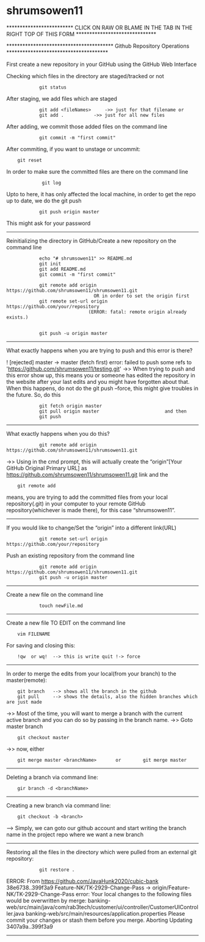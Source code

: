# shrumsowen11
************************* CLICK ON RAW OR BLAME IN THE TAB IN THE RIGHT TOP OF THIS FORM ******************************

**************************************** Github Repository Operations **************************************

First create a new repository in your GitHub using the GitHub Web Interface 


Checking which files in the directory are staged/tracked or not

                git status

After staging, we add files which are staged

                git add <fileNames>		->> just for that filename or
                git add .			->> just for all new files

After adding, we commit those added files on the command line

                git commit -m "first commit"
After commiting, if you want to unstage or uncommit:

		git reset
In order to make sure the committed files are there on the command line

                 git log

Upto to here, it has only affected the local machine, in order to get the repo up to date, we do the git push

                git push origin master

This might ask for your password



***********************************************************************************************************************
 
Reinitializing the directory in GitHub/Create a new repository on the command line

                echo "# shrumsowen11" >> README.md
                git init
                git add README.md
                git commit -m "first commit"

                git remote add origin https://github.com/shrumsowen11/shrumsowen11.git
		                            OR in order to set the origin first
                git remote set-url origin https://github.com/your/repository
	                              (ERROR: fatal: remote origin already exists.)


                git push -u origin master


***********************************************************************************************************************

What exactly happens when you are trying to push and this error is there?

! [rejected]        master -> master (fetch first)
error: failed to push some refs to 'https://github.com/shrumsowen11/testing.git'
->> When trying to push and this error show up, this means you or someone has edited the repository in the website after your last edits and you might have forgotten about that. When this happens, do not do the git push –force, this might give troubles in the future. So, do this

                git fetch origin master
                git pull origin master		                  and then 
                git push

***********************************************************************************************************************

What exactly happens when you do this?

                git remote add origin https://github.com/shrumsowen11/shrumsowen11.git
		
->> Using in the cmd prompt, this will actually create the “origin”[Your GitHub Original Primary URL] as https://github.com/shrumsowen11/shrumsowen11.git link and the 

		git remote add
		
means, you are trying to add the committed files from your local repository(.git) in your computer to your remote GitHub repository(whichever is made there), for this case “shrumsowen11”.

***********************************************************************************************************************

If you would like to change/Set the “origin” into a different link(URL)

                git remote set-url origin https://github.com/your/repository

Push an existing repository from the command line

                git remote add origin https://github.com/shrumsowen11/shrumsowen11.git
                git push -u origin master
***********************************************************************************************************************
Create a new file on the command line

                touch newFile.md
***********************************************************************************************************************
Create a new file TO EDIT on the command line
		
		vim FILENAME
For saving and closing this:
		
		!qw  or wq!  --> this is write quit !-> force
***********************************************************************************************************************
In order to merge the edits from your local(from your branch) to the master(remote):

		git branch   --> shows all the branch in the github
		git pull     --> shows the details, also the hidden branches which are just made
->> Most of the time, you will want to merge a branch with the current active branch and you can do so by passing in the branch name.
->> Goto master branch
		
		git checkout master
->> now, either
	
		git merge master <branchName>       or        git merge master
***********************************************************************************************************************
Deleting a branch via command line:
		
		gir branch -d <branchName>
		
***********************************************************************************************************************
Creating a new branch via command line:

		git checkout -b <branch>
--> Simply, we can goto our github account and start writing the branch name in the project repo where we want a new branch

********************************************************************************************************************************************************************************************************************************************************************************
Restoring all the files in the directory which were pulled from an external git repository:

                git restore . 
		

ERROR:
From https://github.com/JavaHunk2020/cubic-bank
   38e6738..399f3a9  Feature-NK/TK-2929-Change-Pass -> origin/Feature-NK/TK-2929-Change-Pass
error: Your local changes to the following files would be overwritten by merge:
        banking-web/src/main/java/com/rab3tech/customer/ui/controller/CustomerUIController.java
        banking-web/src/main/resources/application.properties
Please commit your changes or stash them before you merge.
Aborting
Updating 3407a9a..399f3a9

********************************************************************************************************************************************************************************************************************************************************************************



